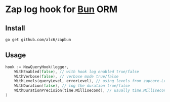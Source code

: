 # Zap log hook for [Bun](https://bun.uptrace.dev/) ORM

## Install

`go get github.com/alc6/zapbun`

## Usage

```go
hook := NewQueryHook(logger,
    WithEnabled(false), // with hook log enabled true/false 
    WithVerbose(false), // verbose mode true/false
    WithLevels(queryLevel, errorLevel), // using levels from zapcore.Level
    WithDuration(false), // log the duration true/false
    WithDurationPrecision(time.Millisecond), // usually time.Millisecond/time.Microsecond
)
```